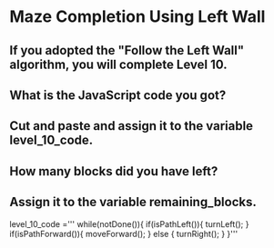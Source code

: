 # Maze Completion Using Left Wall
## If you adopted the "Follow the Left Wall" algorithm, you will complete Level 10. 
## What is the JavaScript code you got? 
## Cut and paste and assign it to the variable level_10_code.
## How many blocks did you have left? 
## Assign it to the variable remaining_blocks.

level_10_code =''' while(notDone()){
  if(isPathLeft()){
                   turnLeft();
                   }
                if(isPathForward()){
    moveForward();
                   }
  else {
                  turnRight();
                }
              }'''
